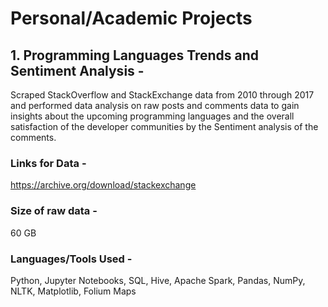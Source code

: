 # Personal/Academic Projects
## 1. Programming Languages Trends and Sentiment Analysis - 
   Scraped StackOverflow and StackExchange data from 2010 through 2017 and performed data analysis on raw posts and comments data to         gain insights about the upcoming programming languages and the overall satisfaction of the developer communities by the Sentiment         analysis of the comments. 
   ### Links for Data - 
   https://archive.org/download/stackexchange
   ### Size of raw data - 
   60 GB
   ### Languages/Tools Used - 
   Python, Jupyter Notebooks, SQL, Hive, Apache Spark, Pandas, NumPy, NLTK, Matplotlib, Folium Maps
